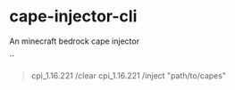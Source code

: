 # cape-injector-cli
An minecraft bedrock cape injector

``
> cpi_1.16.221 /clear
> cpi_1.16.221 /inject "path/to/capes"

```
